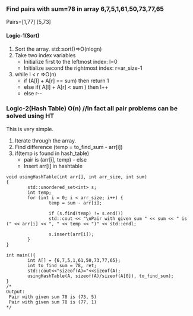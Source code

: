 ### Find pairs with sum=78 in array 6,7,5,1,61,50,73,77,65
Pairs=[1,77] [5,73]

#### Logic-1(Sort)

  1. Sort the array.          std::sort()=>O(nlogn)
  2. Take two index variables
     - Initialize first to the leftmost index: l=0
     - Initialize second  the rightmost index:  r=ar_size-1
  3. while l < r                                        =>O(n)
     - if (A[l] + A[r] == sum)  then return 1
     - else if( A[l] + A[r] <  sum )  then l++
     - else r--
       
### Logic-2(Hash Table)      O(n)      //In fact all pair problems can be solved using HT

This is very simple. 
  1. Iterate through the array.
  2. Find difference (temp = to_find_sum - arr[i])
  3. if(temp is found in hash_table)
      - pair is (arr[i], temp)
    - else
      - Insert arr[i] in hashtable

```
void usingHashTable(int arr[], int arr_size, int sum)
{
        std::unordered_set<int> s;
        int temp;
        for (int i = 0; i < arr_size; i++) {
                temp = sum - arr[i];

                if (s.find(temp) != s.end())
                std::cout << "\nPair with given sum " << sum << " is (" << arr[i] << ", " << temp << ")" << std::endl;

                s.insert(arr[i]);
        }
}

int main(){
        int A[] = {6,7,5,1,61,50,73,77,65};
        int to_find_sum = 78, ret;
        std::cout<<"sizeof(A)="<<sizeof(A);
        usingHashTable(A, sizeof(A)/sizeof(A[0]), to_find_sum);
}
/*
Output:
 Pair with given sum 78 is (73, 5)
 Pair with given sum 78 is (77, 1)
*/
```

